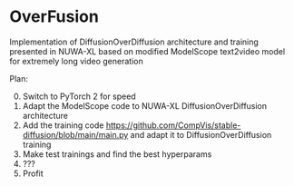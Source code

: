 # OverFusion
Implementation of DiffusionOverDiffusion architecture and training presented in NUWA-XL based on modified ModelScope text2video model for extremely long video generation

Plan:

0. Switch to PyTorch 2 for speed
1. Adapt the ModelScope code to NUWA-XL DiffusionOverDiffusion architecture
2. Add the training code https://github.com/CompVis/stable-diffusion/blob/main/main.py and adapt it to DiffusionOverDiffusion training
3. Make test trainings and find the best hyperparams
4. ???
5. Profit
